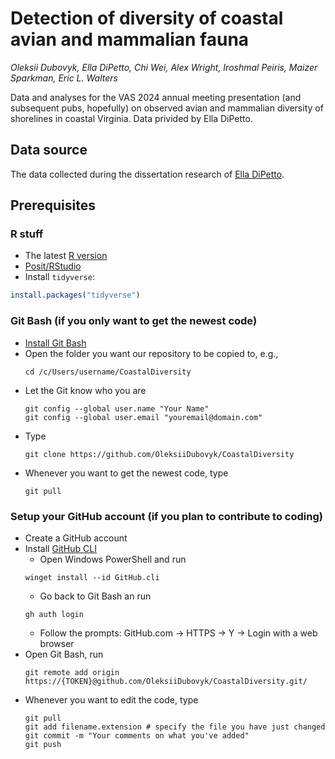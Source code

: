 # Detection of diversity of coastal avian and mammalian fauna

*Oleksii Dubovyk, Ella DiPetto, Chi Wei, Alex Wright, Iroshmal Peiris, Maizer Sparkman, Eric L. Walters*

Data and analyses for the VAS 2024 annual meeting presentation (and subsequent pubs, hopefully) on observed avian and mammalian diversity of shorelines in coastal Virginia. Data privided by Ella DiPetto.

## Data source
The data collected during the dissertation research of [Ella DiPetto](https://edipetto.weebly.com/).

## Prerequisites
### R stuff
- The latest [R version](https://cran.r-project.org/bin/windows/base/)
- [Posit/RStudio](https://posit.co/download/rstudio-desktop/)
- Install `tidyverse`:
```r
install.packages("tidyverse")
```
### Git Bash (if you only want to get the newest code)
- [Install Git Bash](https://carpentries.github.io/workshop-template/)
- Open the folder you want our repository to be copied to, e.g.,
  ```console
  cd /c/Users/username/CoastalDiversity
  ```
- Let the Git know who you are
  ```console
  git config --global user.name "Your Name"
  git config --global user.email "youremail@domain.com"
  ```
- Type
  ```console
  git clone https://github.com/OleksiiDubovyk/CoastalDiversity
  ```
- Whenever you want to get the newest code, type
  ```console
  git pull
  ```
### Setup your GitHub account (if you plan to contribute to coding)
- Create a GitHub account
- Install [GitHub CLI](https://github.com/cli/cli?tab=readme-ov-file#installation)
    - Open Windows PowerShell and run
    ```console
    winget install --id GitHub.cli
    ```
    - Go back to Git Bash an run
    ```console
    gh auth login
    ```
    - Follow the prompts: GitHub.com -> HTTPS -> Y -> Login with a web browser
- Open Git Bash, run
  ```console
  git remote add origin https://{TOKEN}@github.com/OleksiiDubovyk/CoastalDiversity.git/
  ```
- Whenever you want to edit the code, type
  ```console
  git pull
  git add filename.extension # specify the file you have just changed
  git commit -m "Your comments on what you've added"
  git push
  ```
